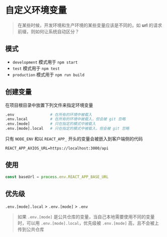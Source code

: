 # 自定义环境变量

> 在某些时候，开发环境和生产环境的某些变量应该是不同的，如 **url** 的请求前缀，则如何让系统自动区分？

## 模式

- `development` 模式用于 `npm start`
- `test` 模式用于 `npm test`
- `production` 模式用于 `npm run build`

## 创建变量

在项目根目录中放置下列文件来指定环境变量

```sh
.env                # 在所有的环境中被载入
.env.local          # 在所有的环境中被载入，但会被 git 忽略
.env.[mode]         # 只在指定的模式中被载入
.env.[mode].local   # 只在指定的模式中被载入，但会被 git 忽略
```

只有 `NODE_ENV` 和以 `REACT_APP_` 开头的变量会被嵌入到客户端侧的代码

```
REACT_APP_AXIOS_URL=https://localhost:3000/api
```

## 使用

```js
const baseUrl = process.env.REACT_APP_BASE_URL
```

## 优先级

`.env.[mode].local` > `.env.[mode]` > `.env`

> 如果 `.env.[mode]` 是公共仓库的变量，当自己本地需要使用不同的变量时，可以用 `.env.[mode].local`，优先级被 `.env.[mode]` 高，且不会被上传到公共仓库




